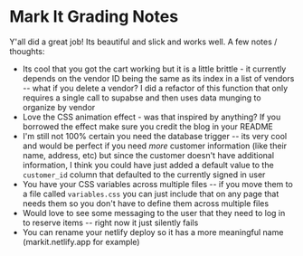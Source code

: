 # Mark It Grading Notes

Y'all did a great job! Its beautiful and slick and works well. A few notes / thoughts:

-   Its cool that you got the cart working but it is a little brittle - it currently depends on the vendor ID being the same as its index in a list of vendors -- what if you delete a vendor? I did a refactor of this function that only requires a single call to supabse and then uses data munging to organize by vendor
-   Love the CSS animation effect - was that inspired by anything? If you borrowed the effect make sure you credit the blog in your README
-   I'm still not 100% certain you need the database trigger -- its very cool and would be perfect if you need _more_ customer information (like their name, address, etc) but since the customer doesn't have additional information, I think you could have just added a default value to the `customer_id` column that defaulted to the currently signed in user
-   You have your CSS variables across multiple files -- if you move them to a file called `variables.css` you can just include that on any page that needs them so you don't have to define them across multiple files
-   Would love to see some messaging to the user that they need to log in to reserve items -- right now it just silently fails
-   You can rename your netlify deploy so it has a more meaningful name (markit.netlify.app for example)
